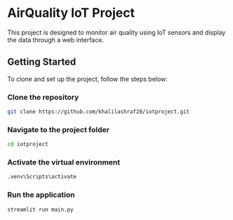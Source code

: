 # AirQuality IoT Project

This project is designed to monitor air quality using IoT sensors and display the data through a web interface.

## Getting Started

To clone and set up the project, follow the steps below:

### Clone the repository

```bash
git clone https://github.com/khalilashraf28/iotproject.git
```

### Navigate to the project folder
```bash
cd iotproject
```

### Activate the virtual environment
```bash
.venv\Scripts\activate
```

### Run the application
```bash
streamlit run main.py
```
